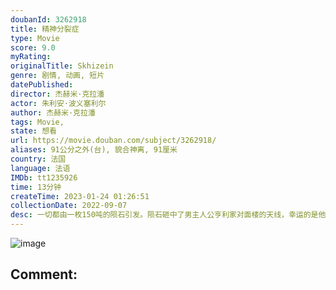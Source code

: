 ```yaml
---
doubanId: 3262918
title: 精神分裂症
type: Movie
score: 9.0
myRating: 
originalTitle: Skhizein
genre: 剧情, 动画, 短片
datePublished: 
director: 杰赫米·克拉潘
actor: 朱利安·波义塞利尔
author: 杰赫米·克拉潘
tags: Movie, 
state: 想看
url: https://movie.douban.com/subject/3262918/
aliases: 91公分之外(台), 貌合神离, 91厘米
country: 法国
language: 法语
IMDb: tt1235926
time: 13分钟
createTime: 2023-01-24 01:26:51
collectionDate: 2022-09-07
desc: 一切都由一枚150吨的陨石引发。陨石砸中了男主人公亨利家对面楼的天线，幸运的是他毫发无损。但此事过后，他的世界刚好与现实世界偏离了水平91cm。无论开门关窗洗澡接电话，这些日常细琐杂事就都成了负担。他...
---
```


![image](p857148064.jpg)

Comment: 
---

